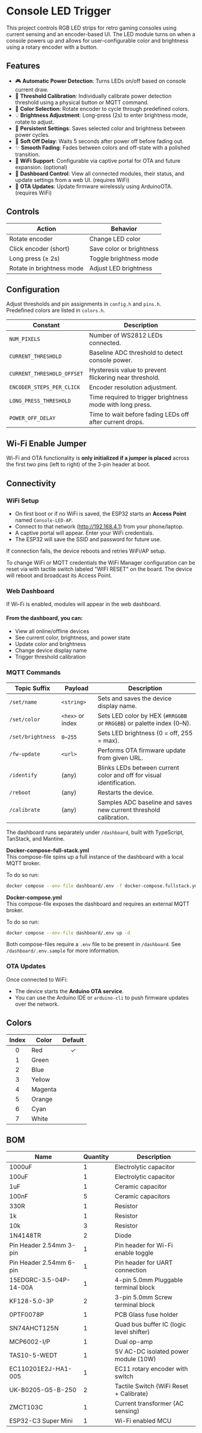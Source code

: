 # Console LED Trigger

This project controls RGB LED strips for retro gaming consoles using current sensing and an encoder-based UI. The LED module turns on when a console powers up and allows for user-configurable color and brightness using a rotary encoder with a button.

## Features

- 🎮 **Automatic Power Detection**: Turns LEDs on/off based on console current draw.
- 📏 **Threshold Calibration**: Individually calibrate power detection threshold using a physical button or MQTT command.
- 🌈 **Color Selection**: Rotate encoder to cycle through predefined colors.
- 💡 **Brightness Adjustment**: Long-press (2s) to enter brightness mode, rotate to adjust.
- 💾 **Persistent Settings**: Saves selected color and brightness between power cycles.
- 🌙 **Soft Off Delay**: Waits 5 seconds after power off before fading out.
- ✨ **Smooth Fading**: Fades between colors and off-state with a polished transition.
- 📶 **WiFi Support**: Configurable via captive portal for OTA and future expansion. (optional)
- 🧭 **Dashboard Control**: View all connected modules, their status, and update settings from a web UI. (requires WiFi)
- 🔄 **OTA Updates**: Update firmware wirelessly using ArduinoOTA. (requires WiFi)

## Controls
| Action                    | Behavior                      |
|---------------------------|-------------------------------|
| Rotate encoder            | Change LED color              |
| Click encoder (short)     | Save color or brightness      |
| Long press (≥ 2s)         | Toggle brightness mode        |
| Rotate in brightness mode | Adjust LED brightness         |

## Configuration
Adjust thresholds and pin assignments in `config.h` and `pins.h`.  
Predefined colors are listed in `colors.h`.

| Constant                   | Description                                               |
|----------------------------|-----------------------------------------------------------|
| `NUM_PIXELS`               | Number of WS2812 LEDs connected.                          |
| `CURRENT_THRESHOLD`        | Baseline ADC threshold to detect console power.           |
| `CURRENT_THRESHOLD_OFFSET` | Hysteresis value to prevent flickering near threshold.    |
| `ENCODER_STEPS_PER_CLICK`  | Encoder resolution adjustment.                            |
| `LONG_PRESS_THRESHOLD`     | Time required to trigger brightness mode with long press. |
| `POWER_OFF_DELAY`          | Time to wait before fading LEDs off after current drops.  |

## Wi-Fi Enable Jumper
Wi-Fi and OTA functionality is **only initialized if a jumper is placed** across the first two pins (left to right) of the 3-pin header at boot.

## Connectivity

### WiFi Setup
- On first boot or if no WiFi is saved, the ESP32 starts an **Access Point** named `Console-LED-AP`.
- Connect to that network (http://192.168.4.1) from your phone/laptop.
- A captive portal will appear. Enter your WiFi credentials.
- The ESP32 will save the SSID and password for future use.

If connection fails, the device reboots and retries WiFi/AP setup.

To change WiFi or MQTT credentials the WiFi Manager configuration can be reset via with tactile switch labeled "WIFI RESET" on the board. The device will reboot and broadcast its Access Point.

### Web Dashboard
If Wi-Fi is enabled, modules will appear in the web dashboard.

#### From the dashboard, you can:
- View all online/offline devices
- See current color, brightness, and power state
- Update color and brightness
- Change device display name
- Trigger threshold calibration

### MQTT Commands

| Topic Suffix     | Payload         | Description                                                                 |
|------------------|-----------------|-----------------------------------------------------------------------------|
| `/set/name`      | `<string>`      | Sets and saves the device display name.                                     |
| `/set/color`     | `<hex>` or index| Sets LED color by HEX (`#RRGGBB` or `RRGGBB`) or palette index (0–N).       |
| `/set/brightness`| `0`–`255`       | Sets LED brightness (0 = off, 255 = max).                                   |
| `/fw-update`     | `<url>`         | Performs OTA firmware update from given URL.                                |
| `/identify`      | (any)           | Blinks LEDs between current color and off for visual identification.        |
| `/reboot`        | (any)           | Restarts the device.                                                        |
| `/calibrate`     | (any)           | Samples ADC baseline and saves new current threshold calibration.           |


The dashboard runs separately under `/dashboard`, built with TypeScript, TanStack, and Mantine.

**Docker-compose-full-stack.yml**  
This compose-file spins up a full instance of the dashboard with a local MQTT broker.

To do so run:  
```bash
docker compose --env-file dashboard/.env -f docker-compose.fullstack.yml up -d
```

**Docker-compose.yml**  
This compose-file exposes the dashboard and requires an external MQTT broker.

To do so run:  
```bash
docker compose --env-file dashboard/.env up -d
```

Both compose-files require a `.env` file to be present in `/dashboard`. See `/dashboard/.env.sample` for more information.

### OTA Updates
Once connected to WiFi:

- The device starts the **Arduino OTA service**.
- You can use the Arduino IDE or `arduino-cli` to push firmware updates over the network.

## Colors
| Index | Color   | Default |
|:-----:|---------|:-------:|
| 0     | Red     |    ✓    |
| 1     | Green   |         |
| 2     | Blue    |         |
| 3     | Yellow  |         |
| 4     | Magenta |         |
| 5     | Orange  |         |
| 6     | Cyan    |         |
| 7     | White   |         |

## BOM
| Name                    | Quantity | Description                                |
|-------------------------|----------|--------------------------------------------|
| 1000uF                  | 1        | Electrolytic capacitor                     |
| 100uF                   | 1        | Electrolytic capacitor                     |
| 1uF                     | 1        | Ceramic capacitor                          |
| 100nF                   | 5        | Ceramic capacitors                         |
| 330R                    | 1        | Resistor                                   |
| 1k                      | 1        | Resistor                                   |
| 10k                     | 3        | Resistor                                   |
| 1N4148TR                | 2        | Diode                                      |
| Pin Header 2.54mm 3-pin | 1        | Pin header for Wi-Fi enable toggle         |
| Pin Header 2.54mm 6-pin | 1        | Pin header for UART connection             |
| 15EDGRC-3.5-04P-14-00A  | 1        | 4-pin 5.0mm Pluggable terminal block       |
| KF128-5.0-3P            | 2        | 3-pin 5.0mm Screw terminal block           |
| 0PTF0078P               | 1        | PCB Glass fuse holder                      |
| SN74AHCT125N            | 1        | Quad bus buffer IC (logic level shifter)   |
| MCP6002-I/P             | 1        | Dual op-amp                                |
| TAS10-5-WEDT            | 1        | 5V AC-DC isolated power module (10W)       |
| EC110201E2J-HA1-005     | 1        | EC11 rotary encoder with switch            |
| UK-B0205-G5-B-250       | 2        | Tactile Switch (WiFi Reset + Calibrate)    |
| ZMCT103C                | 1        | Current transformer (AC sensing)           |
| ESP32-C3 Super Mini     | 1        | Wi-Fi enabled MCU                          |
